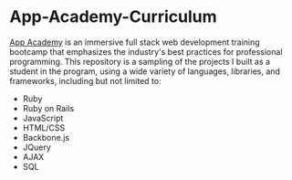 # App-Academy-Curriculum

[App Academy](http://www.appacademy.io/) is an immersive full stack web development training bootcamp
that emphasizes the industry's best practices for professional programming.
This repository is a sampling of the projects I built as a student in the program,
using a wide variety of languages, libraries, and frameworks, including but not limited to:
- Ruby
- Ruby on Rails
- JavaScript
- HTML/CSS
- Backbone.js
- JQuery
- AJAX
- SQL
